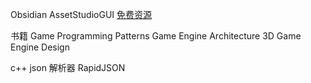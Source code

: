 Obsidian
AssetStudioGUI
[免费资源](https://www.kenney.nl/assets)

书籍
Game Programming Patterns
Game Engine Architecture
3D Game Engine Design

c++ json 解析器
RapidJSON
